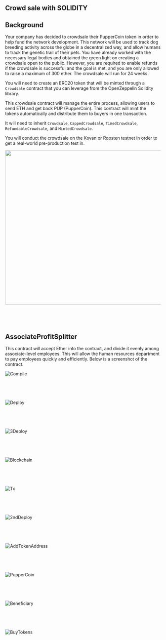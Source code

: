## Crowd sale with SOLIDITY

## Background

Your company has decided to crowdsale their PupperCoin token in order to help fund the network development.
This network will be used to track dog breeding activity across the globe in a decentralized way, and allow humans to track the genetic trail of their pets. You have already worked with the necessary legal bodies and obtained the green light on creating a crowdsale open to the public. However, you are required to enable refunds if the crowdsale is successful and the goal is met, and you are only allowed to raise a maximum of 300 ether. The crowdsale will run for 24 weeks.

You will need to create an ERC20 token that will be minted through a `Crowdsale` contract that you can leverage from the OpenZeppelin Solidity library.

This crowdsale contract will manage the entire process, allowing users to send ETH and get back PUP (PupperCoin).
This contract will mint the tokens automatically and distribute them to buyers in one transaction.

It will need to inherit `Crowdsale`, `CappedCrowdsale`, `TimedCrowdsale`, `RefundableCrowdsale`, and `MintedCrowdsale`.

You will conduct the crowdsale on the Kovan or Ropsten testnet in order to get a real-world pre-production test in.

<p align="center">
   	<img src="/Week20_20092021/Assignment/Images/SOL_ETH.png" width="1200" height="500">
</p>

<p>&nbsp;</p>
<p>&nbsp;</p>

## AssociateProfitSplitter 

This contract will accept Ether into the contract, and divide it evenly among associate-level employees. This will allow the human resources department to pay employees quickly and efficiently. Below is a screenshot of the contract.

![Compile](Images/1_Compiled.JPG)

<p>&nbsp;</p>
<p>&nbsp;</p>

![Deploy](Images/2_Deploy.JPG)

<p>&nbsp;</p>
<p>&nbsp;</p>

![3Deploy](Images/3_Deploy.JPG)

<p>&nbsp;</p>
<p>&nbsp;</p>

![Blockchain](Images/4_BlockCreation.JPG)

<p>&nbsp;</p>
<p>&nbsp;</p>

![Tx](Images/5_Tx_Ganache.JPG)

<p>&nbsp;</p>
<p>&nbsp;</p>

![2ndDeploy](Images/6_Deploy.JPG)

<p>&nbsp;</p>
<p>&nbsp;</p>

![AddTokenAddress](Images/7_TokenAddresses.JPG)

<p>&nbsp;</p>
<p>&nbsp;</p>

![PupperCoin](Images/8_PupperCoin_CrowdSale.JPG)

<p>&nbsp;</p>
<p>&nbsp;</p>

![Beneficiary](Images/9_Beneficiary.JPG)

<p>&nbsp;</p>
<p>&nbsp;</p>

![BuyTokens](Images/10_BuyTokens.JPG)